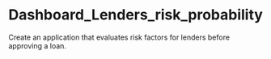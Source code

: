 # Dashboard_Lenders_risk_probability
Create an application that evaluates risk factors for lenders before approving a loan.
